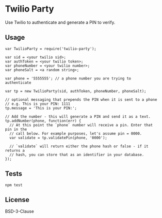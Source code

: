 # Twilio Party

Use Twilio to authenticate and generate a PIN to verify.

## Usage

    var TwilioParty = require('twilio-party');

    var sid = <your twilio sid>;
    var authToken = <your twilio token>;
    var phoneNumber = <your twilio number>;
    var phoneSalt = <a random string>;

    var phone = '5555555'; // a phone number you are trying to authenticate

    var tp = new TwilioParty(sid, authToken, phoneNumber, phoneSalt);

    // optional messaging that prepends the PIN when it is sent to a phone
    // e.g. This is your PIN: 1111
    tp.message = 'This is your PIN:';

    // Add the number - this will generate a PIN and send it as a text.
    tp.addNumber(phone, function(err) {
      // At this point the `phone` number will receive a pin. Enter that pin in the
      // call below. For example purposes, let's assume pin = 0000.
      var validate = tp.validatePin(phone, '0000');

      // `validate` will return either the phone hash or false - if it returns a
      // hash, you can store that as an identifier in your database.
    });

## Tests

    npm test

## License

BSD-3-Clause
